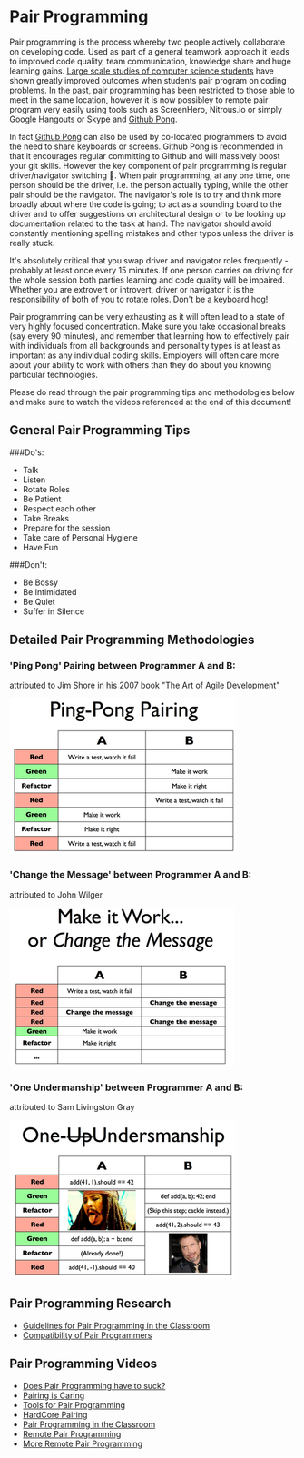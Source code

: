 Pair Programming
================

Pair programming is the process whereby two people actively collaborate on developing code.  Used as part of a general teamwork approach it leads to improved code quality, team communication, knowledge share and huge learning gains.  [Large scale studies of computer science students](http://www.cs.pomona.edu/classes/cs121/supp/williams_prpgm.pdf) have shown greatly improved outcomes when students pair program on coding problems.  In the past, pair programming has been restricted to those able to meet in the same location, however it is now possibley to remote pair program very easily using tools such as ScreenHero, Nitrous.io or simply Google Hangouts or Skype and [Github Pong](github_pong.md).

In fact [Github Pong](github_pong.md) can also be used by co-located programmers to avoid the need to share keyboards or screens.  Github Pong is recommended in that it encourages regular committing to Github and will massively boost your git skills.  However the key component of pair programming is regular driver/navigator switching&nbsp;:twisted_rightwards_arrows:.  When pair programming, at any one time, one person should be the driver, i.e. the person actually typing, while the other pair should be the navigator.  The navigator's role is to try and think more broadly about where the code is going; to act as a sounding board to the driver and to offer suggestions on architectural design or to be looking up documentation related to the task at hand.  The navigator should avoid constantly mentioning spelling mistakes and other typos unless the driver is really stuck.

It's absolutely critical that you swap driver and navigator roles frequently - probably at least once every 15 minutes.  If one person carries on driving for the whole session both parties learning and code quality will be impaired.  Whether you are extrovert or introvert, driver or navigator it is the responsibility of both of you to rotate roles.  Don't be a keyboard hog!

Pair programming can be very exhausting as it will often lead to a state of very highly focused concentration.  Make sure you take occasional breaks (say every 90 minutes), and remember that learning how to effectively pair with individuals from all backgrounds and personality types is at least as important as any individual coding skills.  Employers will often care more about your ability to work with others than they do about you knowing particular technologies.

Please do read through the pair programming tips and methodologies below and make sure to watch the videos referenced at the end of this document!


General Pair Programming Tips
--------------

###Do's:

* Talk
* Listen
* Rotate Roles
* Be Patient
* Respect each other
* Take Breaks
* Prepare for the session
* Take care of Personal Hygiene
* Have Fun


###Don't:

* Be Bossy
* Be Intimidated
* Be Quiet
* Suffer in Silence

Detailed Pair Programming Methodologies
-------------------------------

### 'Ping Pong' Pairing between Programmer A and B:

attributed to Jim Shore in his 2007 book "The Art of Agile Development"

![Ping Pong Protocol](/pills/images/PingPongProtocol.png)


### 'Change the Message' between Programmer A and B:

attributed to John Wilger

![Change the Message](/pills/images/ChangeTheMessage.png)


### 'One Undermanship' between Programmer A and B:

attributed to Sam Livingston Gray

![OneUndermanship](/pills/images/OneUndermanShip.png)

Pair Programming Research
-------------

* [Guidelines for Pair Programming in the Classroom](http://people.cs.vt.edu/~mccricks/papers/wmlh08.pdf)
* [Compatibility of Pair Programmers](http://collaboration.csc.ncsu.edu/laurie/Papers/Compatibility.pdf)

Pair Programming Videos
-------------

* [Does Pair Programming have to suck?](https://www.youtube.com/watch?v=OQXEzwXtzJ8)
* [Pairing is Caring](https://www.youtube.com/watch?v=zCzc5W7vHQg)
* [Tools for Pair Programming](https://www.youtube.com/watch?v=W_hsEi_UZHE)
* [HardCore Pairing](https://www.youtube.com/watch?v=zaDk-08T8Wg)
* [Pair Programming in the Classroom](https://www.youtube.com/watch?v=rG_U12uqRhE)
* [Remote Pair Programming](https://www.youtube.com/watch?v=Yq1qgWvSIdI)
* [More Remote Pair Programming](https://www.youtube.com/watch?v=f9ALSPlPQhg)
